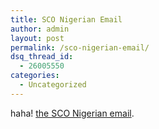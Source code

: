 ```yaml
---
title: SCO Nigerian Email
author: admin
layout: post
permalink: /sco-nigerian-email/
dsq_thread_id:
  - 26005550
categories:
  - Uncategorized
---
```

haha! [the SCO Nigerian email][1].

 [1]: http://arstechnica.com/wankerdesk/03q2/nigerian-sco.html